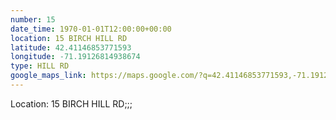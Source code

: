 ```yaml
---
number: 15
date_time: 1970-01-01T12:00:00+00:00
location: 15 BIRCH HILL RD
latitude: 42.41146853771593
longitude: -71.19126814938674
type: HILL RD
google_maps_link: https://maps.google.com/?q=42.41146853771593,-71.19126814938674
---
```


Location: 15 BIRCH HILL RD;;;

